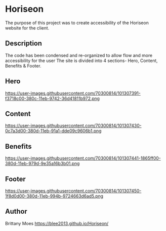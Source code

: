 # Horiseon

The purpose of this project was to create accessibility of the Horiseon website for the client.

## Description

The code has been condensed and re-organized to allow flow and more accessibility for the user 
The site is divided into 4 sections- Hero, Content, Benefits &  Footer. 

## Hero 
https://user-images.githubusercontent.com/70300814/101307391-f3718c00-380c-11eb-9742-36d41811b972.png

## Content
https://user-images.githubusercontent.com/70300814/101307430-0c7a3d00-380d-11eb-91a1-dde09c9606b1.png

## Benefits
https://user-images.githubusercontent.com/70300814/101307441-1865ff00-380d-11eb-979d-9e35a16b3b01.png

## Footer
https://user-images.githubusercontent.com/70300814/101307450-1f8d0d00-380d-11eb-994b-9724663d6ad5.png


## Author

Brittany Moes
https://blee2013.github.io/Horiseon/

